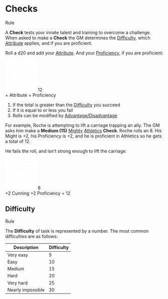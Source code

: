 # Checks

Rule

A **Check** tests your innate talent and training to overcome a challenge. When asked to make a **Check** the GM determines the [Difficulty](#difficulty), which [Attribute](pages/characters/attributes.md) applies, and if you are proficient.

Roll a d20 and add your [Attribute](pages/characters/attributes.md). And your [Proficiency](pages/rules/proficiency.md), if you are proficient:

<div class="example-roll">
  <div class="roll">
    <img src="assets/images/d20.svg" style="width: 100px;">
    <span class="result">12</span>
  </div>
  +
  <span class="bonus"> <span class="caption">Attribute</span></span>
  +
  <span class="bonus"> <span class="caption">Proficiency</span></span>
</div>

  1. If the total is greater than the [Difficulty](#difficulty) you succeed
  2. If it is equal to or less you fail
  3. Rolls can be modified by [Advantage/Disadvantage](pages/rules/advantage.md)

For example, Roche is attempting to lift a carriage trapping an ally. The GM asks him make a **Medium (15)** [Mighty](pages/characters/attributes.md?id=might) [Athletics](pages/characters/skills.md#athletics) **Check**. Roche rolls an 8. His Might is +2, his Proficiency is +2, and he is proficient in Athletics so he gets a total of 12.

He fails the roll, and isn't strong enough to lift the carriage.

<div class="example-roll">
  <div class="roll">
    <img src="assets/images/d20.svg" style="width: 100px;">
    <span class="result">8</span>
  </div>
  <span class="bonus">+2 <span class="caption">Cunning</span></span>
  <span class="bonus">+2 <span class="caption">Proficiency</span></span>
  =
  12
</div>

## Difficulty

Rule

The **Difficulty** of task is represented by a number. The most common difficulties are as follows:

| Description       | Difficulty  |
| ----------------- | ----------- |
| Very easy         | 5           |
| Easy              | 10          |
| Medium            | 15          |
| Hard              | 20          |
| Very hard         | 25          |
| Nearly impossible | 30          |
